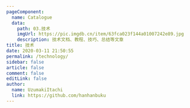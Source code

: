 ```yaml
---
pageComponent:
  name: Catalogue
  data:
    path: 03.技术
    imgUrl: https://pic.imgdb.cn/item/63fca023f144a01007242e89.jpg
    description: 技术文档、教程、技巧、总结等文章
title: 技术
date: 2020-03-11 21:50:55
permalink: /technology/
sidebar: false
article: false
comment: false
editLink: false
author:
  name: UzumakiItachi
  link: https://github.com/hanhanbuku
---
```

